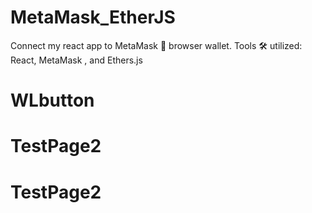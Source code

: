 # MetaMask_EtherJS
Connect my react app to MetaMask 🦊 browser wallet. Tools 🛠 utilized: React, MetaMask , and Ethers.js
# WLbutton
# TestPage2
# TestPage2
